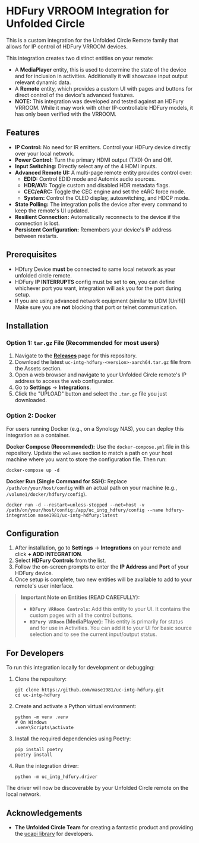 # HDFury VRROOM Integration for Unfolded Circle

This is a custom integration for the Unfolded Circle Remote family that allows for IP control of HDFury VRROOM devices.

This integration creates two distinct entities on your remote:
* A **MediaPlayer** entity, this is used to determine the state of the device and for inclusion in activities. Additionally it will showcase input output relevant dynamic data.
* A **Remote** entity, which provides a custom UI with pages and buttons for direct control of the device's advanced features.
* **NOTE:** This integration was developed and tested against an HDFury VRROOM. While it may work with other IP-controllable HDFury models, it has only been verified with the VRROOM. 

## Features

* **IP Control:** No need for IR emitters. Control your HDFury device directly over your local network.
* **Power Control:** Turn the primary HDMI output (TX0) On and Off.
* **Input Switching:** Directly select any of the 4 HDMI inputs.
* **Advanced Remote UI:** A multi-page remote entity provides control over:
    * **EDID:** Control EDID mode and Automix audio sources.
    * **HDR/AVI:** Toggle custom and disabled HDR metadata flags.
    * **CEC/eARC:** Toggle the CEC engine and set the eARC force mode.
    * **System:** Control the OLED display, autoswitching, and HDCP mode.
* **State Polling:** The integration polls the device after every command to keep the remote's UI updated.
* **Resilient Connection:** Automatically reconnects to the device if the connection is lost.
* **Persistent Configuration:** Remembers your device's IP address between restarts.

## Prerequisites

* HDfury Device **must** be connected to same local network as your unfolded circle remote.
* HDFury **IP INTERRUPTS** config must be set to **on**, you can define whichever port you want, integration will ask you for the port during setup. 
* If you are using advanced network equipment (similar to UDM [Unifi]) Make sure you are **not** blocking that port or telnet communication. 

## Installation

### Option 1: `tar.gz` File (Recommended for most users)
1.  Navigate to the [**Releases**](https://github.com/mase1981/uc-intg-hdfury/releases) page for this repository.
2.  Download the latest `uc-intg-hdfury-<version>-aarch64.tar.gz` file from the Assets section.
3.  Open a web browser and navigate to your Unfolded Circle remote's IP address to access the web configurator.
4.  Go to **Settings** -> **Integrations**.
5.  Click the "UPLOAD" button and select the `.tar.gz` file you just downloaded.

### Option 2: Docker
For users running Docker (e.g., on a Synology NAS), you can deploy this integration as a container.

**Docker Compose (Recommended):**
Use the `docker-compose.yml` file in this repository. Update the `volumes` section to match a path on your host machine where you want to store the configuration file. Then run:

    docker-compose up -d

**Docker Run (Single Command for SSH):**
Replace `/path/on/your/host/config` with an actual path on your machine (e.g., `/volume1/docker/hdfury/config`).

    docker run -d --restart=unless-stopped --net=host -v /path/on/your/host/config:/app/uc_intg_hdfury/config --name hdfury-integration mase1981/uc-intg-hdfury:latest

## Configuration

1.  After installation, go to **Settings** -> **Integrations** on your remote and click **+ ADD INTEGRATION**.
2.  Select **HDFury Controls** from the list.
3.  Follow the on-screen prompts to enter the **IP Address** and **Port** of your HDFury device.
4.  Once setup is complete, two new entities will be available to add to your remote's user interface.

> **Important Note on Entities (READ CAREFULLY):**
> * **`HDFury VRRoom Controls`:** Add this entity to your UI. It contains the custom pages with all the control buttons.
> * **`HDFury VRRoom` (MediaPlayer):** This entity is primarily for status and for use in Activities. You can add it to your UI for basic source selection and to see the current input/output status.

## For Developers

To run this integration locally for development or debugging:

1.  Clone the repository:

        git clone https://github.com/mase1981/uc-intg-hdfury.git
        cd uc-intg-hdfury

2.  Create and activate a Python virtual environment:

        python -m venv .venv
        # On Windows
        .venv\Scripts\activate

3.  Install the required dependencies using Poetry:

        pip install poetry
        poetry install

4.  Run the integration driver:

        python -m uc_intg_hdfury.driver

The driver will now be discoverable by your Unfolded Circle remote on the local network.

## Acknowledgements

* **The Unfolded Circle Team** for creating a fantastic product and providing the [ucapi library](https://github.com/unfoldedcircle/integration-python-library) for developers.